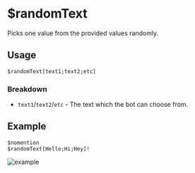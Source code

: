 # $randomText
Picks one value from the provided values randomly.

## Usage
```
$randomText[text1;text2;etc]
```

### Breakdown
- `text1`/`text2`/`etc` - The text which the bot can choose from.

## Example
```
$nomention
$randomText[Hello;Hi;Hey]!
```

![example](https://user-images.githubusercontent.com/69215413/123556366-e42a3f80-d758-11eb-94fa-8836cccc882f.png)
